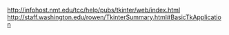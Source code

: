 <http://infohost.nmt.edu/tcc/help/pubs/tkinter/web/index.html>
<http://staff.washington.edu/rowen/TkinterSummary.html#BasicTkApplication>



